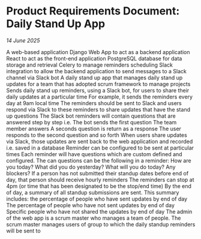 # Product Requirements Document: Daily Stand Up App

*14 June 2025*

A web-based application
Django Web App to act as a backend application
React to act as the front-end application
PostgreSQL database for data storage and retrieval
Celery to manage reminders scheduling
Slack integration to allow the backend application to send messages to a Slack channel via Slack bot
A daily stand up app that manages daily stand up updates for a team that has adopted scrum framework to manage projects
Sends daily stand up reminders, using a Slack bot, for users to share their daily updates at a particular time
For example, it sends the reminders every day at 9am local time
The reminders should be sent to Slack and users respond via Slack to these reminders to share updates that have the stand up questions
The Slack bot reminders will contain questions that are answered step by step i.e.
The bot sends the first question
The team member answers
A seconds question is return as a response
The user responds to the second question and so forth
When users share updates via Slack, those updates are sent back to the web application and recorded i.e. saved in a database
Reminder can be configured to be sent at particular times
Each reminder will have questions which are custom defined and configured. The can questions can be the following in a reminder:
How are you today?
What did you do yesterday?
What will you do today?
Any blockers?
If a person has not submitted their standup dates before end of day, that person should receive hourly reminders
The reminders can stop at 4pm (or time that has been designated to be the stop/end time)
By the end of day, a summary of all standup submissions are sent. This summary includes:
the percentage of people who have sent updates by end of day
The percentage of people who have not sent updates by end of day
Specific people who have not shared the updates by end of day
The admin of the web app is a scrum master who manages a team of people. The scrum master manages users of group to which the daily standup reminders will be sent to
